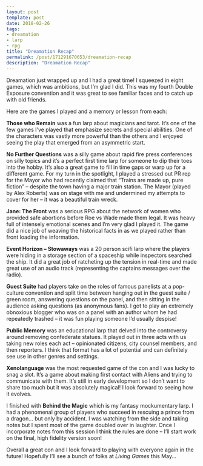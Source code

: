 ```yaml
---
layout: post
template: post
date: 2018-02-26
tags:
- dreamation
- larp
- rpg
title: "Dreamation Recap"
permalink: /post/171291670653/dreamation-recap
description: "Dreamation Recap"
---
```

<p>Dreamation just wrapped up and I had a great time! I squeezed in eight games, which was ambitions, but I’m glad I did. This was my fourth Double Exposure convention and it was great to see familiar faces and to catch up with old friends.</p><p>Here are the games I played and a memory or lesson from each:</p><p><b>Those who Remain</b>&nbsp;was a fun larp about magicians and tarot. It’s one of the few games I’ve played that emphasize secrets and special abilities. One of the characters was vastly more powerful than the others and I enjoyed seeing the play that emerged from an asymmetric start.</p><p><b>No Further Questions</b>&nbsp;was a silly game about rapid fire press conferences on silly topics and it’s a perfect first time larp for someone to dip their toes into the hobby. It’s also a great game to fill in time gaps or warp up for a different game. For my turn in the spotlight, I played a stressed out PR rep for the Mayor who had recently claimed that&nbsp;“Trains are made up, pure fiction” – despite the town having a major train station. The Mayor (played by Alex Roberts) was on stage with me and undermined my attempts to cover for her – it was a beautiful train wreck.</p><p><b>Jane: The Front</b>&nbsp;was a serious RPG about the network of women who provided safe abortions before Roe vs Wade made them legal. It was heavy full of intensely emotional scenes and I’m very glad I played it. The game did a nice job of weaving the historical facts in as we played rather than front loading the information.</p><p><b>Event Horizon – Stowaways</b>&nbsp;was a 20 person scifi larp where the players were hiding in a storage section of a spaceship while inspectors searched the ship. It did a great job of ratcheting up the tension in real-time and made great use of an audio track (representing the captains messages over the radio).</p><p><b>Guest Suite</b>&nbsp;had players take on the roles of famous panelists at a pop-culture convention and split time between hanging out in the guest suite / green room, answering questions on the panel, and then sitting in the audience asking questions (as anonymous fans). I got to play an extremely obnoxious blogger who was on a panel with an author whom he had repeatedly trashed – it was fun playing someone I’d usually despise!</p><p><b>Public Memory</b>&nbsp;was an educational larp that delved into the controversy around removing confederate statues. It played out in three acts with us taking new roles each act – opinionated citizens, city counsel members, and then reporters. I think that format has a lot of potential and can definitely see use in other genres and settings.</p><p><b>Xenolanguage</b>&nbsp;was the most requested game of the con and I was lucky to snag a slot. It’s a game about making first contact with Aliens and trying to communicate with them. It’s still in early development so I don’t want to share too much but it was absolutely magical! I look forward to seeing how it evolves.</p><p>I finished with&nbsp;<b>Behind the Magic</b>&nbsp;which is my fantasy mockumentary larp. I had a phenomenal group of players who succeed in rescuing a prince from a dragon... but only by accident. I was watching from the side and taking notes but I spent most of the game doubled over in laughter. Once I incorporate notes from this session I think the rules are done – I’ll start work on the final, high fidelity version soon!</p><p>Overall a great con and I look forward to playing with everyone again in the future! Hopefully I’ll see a bunch of folks at <i>Living Games</i> this May...</p>